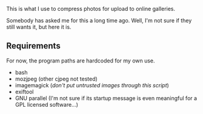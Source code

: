 This is what I use to compress photos for upload to online galleries.

Somebody has asked me for this a long time ago. Well, I'm not sure if they still wants it, but here it is.

## Requirements ##
For now, the program paths are hardcoded for my own use.

- bash
- mozjpeg (other cjpeg not tested)
- imagemagick (_don't put untrusted images through this script_)
- exiftool
- GNU parallel (I'm not sure if its startup message is even meaningful for a GPL licensed software...)
